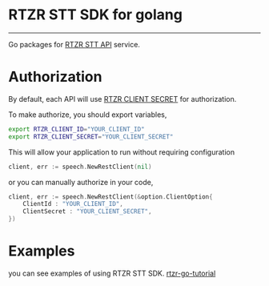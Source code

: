 # RTZR STT SDK for golang
---

Go packages for [RTZR STT API](https://developers.rtzr.ai/docs/) service.

# Authorization 

By default, each API will use [RTZR CLIENT SECRET](https://developers.rtzr.ai/docs/authentications) for authorization. 

To make authorize, you should export variables,
``` bash
export RTZR_CLIENT_ID="YOUR_CLIENT_ID"
export RTZR_CLIENT_SECRET="YOUR_CLIENT_SECRET"
```

This will allow your application to run without requiring configuration
``` go
client, err := speech.NewRestClient(nil)
```

or you can manually authorize in your code,
``` go
client, err := speech.NewRestClient(&option.ClientOption{
    ClientId : "YOUR_CLIENT_ID",
    ClientSecret : "YOUR_CLIENT_SECRET",
})
```

# Examples

you can see examples of using RTZR STT SDK.
[rtzr-go-tutorial](https://github.com/vito-ai/go-tutorial)
